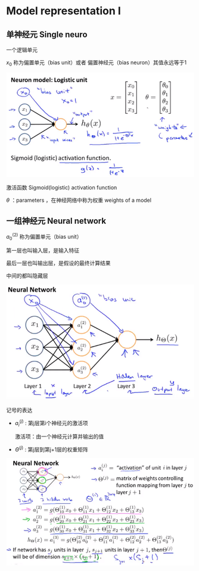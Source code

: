 # Model representation I



## 单神经元 Single neuro

一个逻辑单元

$x_0$ 称为偏置单元（bias unit）或者 偏置神经元（bias neuron）其值永远等于1

![1619748576278](..\image\1619748576278.png)



激活函数 Sigmoid(logistic) activation function

$\theta$ ：parameters ，在神经网络中称为权重 weights of a model



## 一组神经元 Neural network

$a_0^{(2)}$ 称为偏置单元（bias unit）

第一层也叫输入层，是输入特征

最后一层也叫输出层，是假设的最终计算结果

中间的都叫隐藏层

![1619748876604](..\image\1619748876604.png)



记号的表达

* $a_i^{(j)}$ : 第j层第i个神经元的激活项

  激活项：由一个神经元计算并输出的值

* $\Theta^{(j)}$ : 第j层到第j+1层的权重矩阵

![1619772154538](..\image\1619772154538.png)